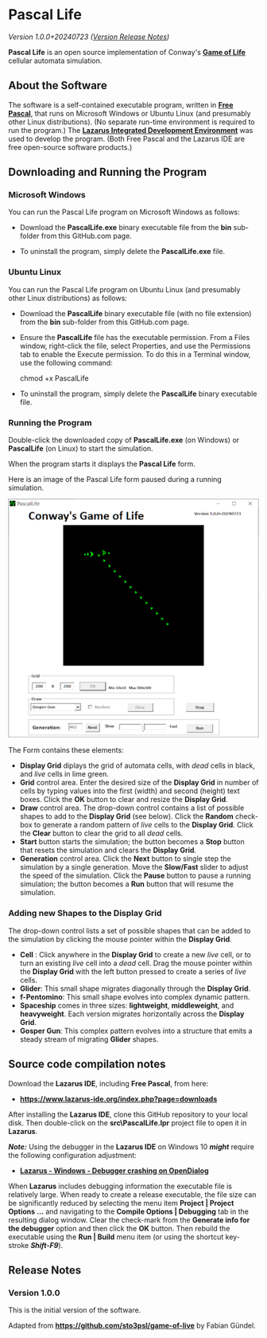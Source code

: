 # Pascal Life

_Version 1.0.0+20240723  ([Version Release Notes](#ReleaseNotes))_ 

**Pascal Life** is an open source implementation of Conway's **[Game of Life](https://en.wikipedia.org/wiki/Conway%27s_Game_of_Life)** cellular automata simulation.

## About the Software

The software is a self-contained executable program, written in **[Free Pascal](https://www.freepascal.org/)**, that runs on Microsoft Windows or Ubuntu Linux (and presumably other Linux distributions).
(No separate run-time environment is required to run the program.)
The **[Lazarus Integrated Development Environment](https://www.lazarus-ide.org/)** was used to develop the program.
(Both Free Pascal and the Lazarus IDE are free open-source software products.) 

## Downloading and Running the Program

### Microsoft Windows

You can run the Pascal Life program on Microsoft Windows as follows:

- Download the **PascalLife.exe** binary executable file from the **bin** sub-folder from this GitHub.com page.

- To uninstall the program, simply delete the **PascalLife.exe** file.

### Ubuntu Linux

You can run the Pascal Life program on Ubuntu Linux (and presumably other Linux distributions) as follows:

- Download the **PascalLife** binary executable file (with no file extension) from the **bin** sub-folder from this GitHub.com page.

- Ensure the **PascalLife** file has the executable permission.  From a Files window, right-click the file, select Properties, and use the Permissions tab to enable the Execute permission.  To do this in a Terminal window, use the following command:
  
    chmod +x PascalLife

- To uninstall the program, simply delete the **PascalLife** binary executable file.

### Running the Program

Double-click the downloaded copy of **PascalLife.exe** (on Windows) or **PascalLife** (on Linux) to start the simulation.

When the program starts it displays the **Pascal Life** form.

Here is an image of the Pascal Life form paused during a running simulation.

![PascalLife Form](img/PascalLife-Form.png?raw=true "PascalLife Form")

The Form contains these elements:

- **Display Grid** diplays the grid of automata cells, with _dead_ cells in black, and _live_ cells in lime green.
- **Grid** control area. Enter the desired size of the **Display Grid** in number of cells by typing values into the first (width) and second (height) text boxes. Click the **OK** button to clear and resize the **Display Grid**.
- **Draw** control area. The drop-down control contains a list of possible shapes to add to the **Display Grid** (see below). Click the **Random** check-box to generate a random pattern of _live_ cells to the **Display Grid**. Click the **Clear** button to clear the grid to all _dead_ cells.
- **Start** button starts the simulation; the button becomes a **Stop** button that resets the simulation and clears the **Display Grid**.
- **Generation** control area. Click the **Next** button to single step the simulation by a single generation. Move the **Slow/Fast** slider to adjust the speed of the simulation. Click the **Pause** button to pause a running simulation; the button becomes a **Run** button that will resume the simulation.


### Adding new Shapes to the Display Grid

The drop-down control lists a set of possible shapes that can be added to the simulation by clicking the mouse pointer within the **Display Grid**.

- **Cell** : Click anywhere in the **Display Grid** to create a new _live_ cell, or to turn an existing _live_ cell into a _dead_ cell. Drag the mouse pointer within the **Display Grid** with the left button pressed to create a series of _live_ cells.
- **Glider**: This small shape migrates diagonally through the **Display Grid**.
- **f-Pentomino**: This small shape evolves into complex dynamic pattern.
- **Spaceship** comes in three sizes: **lightweight**, **middleweight**, and **heavyweight**. Each version migrates horizontally across the **Display Grid**.
- **Gosper Gun**: This complex pattern evolves into a structure that emits a steady stream of migrating **Glider** shapes.
 

## Source code compilation notes

Download the **Lazarus IDE**, including **Free Pascal**, from  here:

- **<https://www.lazarus-ide.org/index.php?page=downloads>**

After installing the **Lazarus IDE**, clone this GitHub repository to your local disk.
Then double-click on the **src\PascalLife.lpr** project file to open it in **Lazarus**. 

_**Note:**_ Using the debugger in the **Lazarus IDE** on Windows 10 _**might**_ require the following configuration adjustment:

- **[Lazarus - Windows - Debugger crashing on OpenDialog](https://www.tweaking4all.com/forum/delphi-lazarus-free-pascal/lazarus-windows-debugger-crashing-on-opendialog/)**

When **Lazarus** includes debugging information the executable file is relatively large.
When ready to create a release executable, the file size can be significantly reduced by selecting the menu item **Project | Project Options ...** and navigating to the **Compile Options | Debugging** tab in the resulting dialog window.
Clear the check-mark from the **Generate info for the debugger** option and then click the **OK** button.
Then rebuild the executable using the **Run | Build** menu item (or using the shortcut key-stroke _**Shift-F9**_).

<a name="ReleaseNotes"></a>

## Release Notes

### Version 1.0.0

This is the initial version of the software.

Adapted from **<https://github.com/sto3psl/game-of-live>** by Fabian Gündel.
